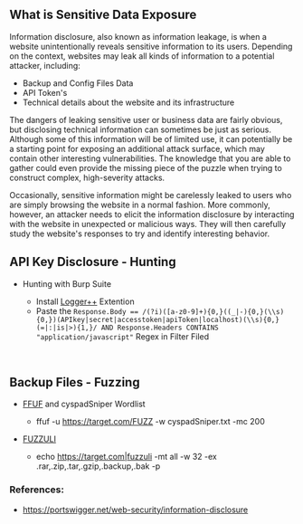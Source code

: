 ## What is Sensitive Data Exposure
 Information disclosure, also known as information leakage, is when a website unintentionally reveals sensitive information to its users. Depending on the context, websites may leak all kinds of information to a potential attacker, including:

- Backup and Config Files Data
- API Token's
- Technical details about the website and its infrastructure

The dangers of leaking sensitive user or business data are fairly obvious, but disclosing technical information can sometimes be just as serious. Although some of this information will be of limited use, it can potentially be a starting point for exposing an additional attack surface, which may contain other interesting vulnerabilities. The knowledge that you are able to gather could even provide the missing piece of the puzzle when trying to construct complex, high-severity attacks.

Occasionally, sensitive information might be carelessly leaked to users who are simply browsing the website in a normal fashion. More commonly, however, an attacker needs to elicit the information disclosure by interacting with the website in unexpected or malicious ways. They will then carefully study the website's responses to try and identify interesting behavior. 
<br>
## API Key Disclosure - Hunting

- Hunting with Burp Suite

   - Install [Logger++](https://github.com/PortSwigger/logger-plus-plus) Extention 
   - Paste the ``` Response.Body == /(?i)([a-z0-9]+){0,}((_|-){0,}(\\s){0,})(APIkey|secret|accesstoken|apiToken|localhost)(\\s){0,}(=|:|is|>){1,}/ AND Response.Headers CONTAINS "application/javascript" ``` Regex in Filter Filed
<br> 

## Backup Files - Fuzzing

- [FFUF](https://github.com/ffuf/ffuf) and cyspadSniper Wordlist
  - ffuf -u https://target.com/FUZZ -w cyspadSniper.txt -mc 200

- [FUZZULI](https://github.com/musana/fuzzuli)
  - echo https://target.com|fuzzuli -mt all -w 32 -ex .rar,.zip,.tar,.gzip,.backup,.bak -p

### References:
* https://portswigger.net/web-security/information-disclosure
